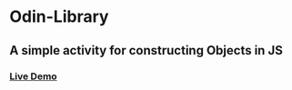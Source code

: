 # Odin-Library

## A simple activity for constructing Objects in JS

### [Live Demo](https://xandreiathome.github.io/Odin-Library/)
